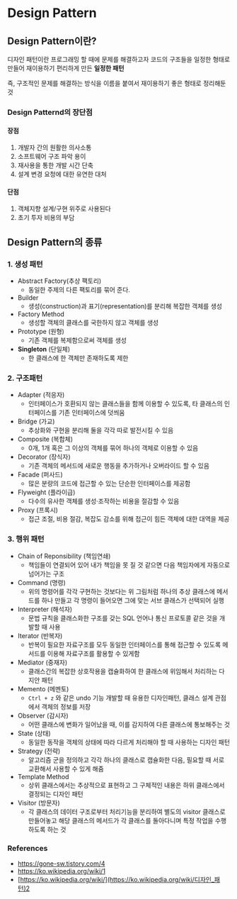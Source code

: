 # Design Pattern

## Design Pattern이란?

디자인 패턴이란 프로그래밍 할 때에 문제를 해결하고자 코드의 구조들을 일정한 형태로 만들어 재이용하기 편리하게 만든 **일정한 패턴**

즉, 구조적인 문제를 해결하는 방식을 이름을 붙여서 재이용하기 좋은 형태로 정리해둔 것

### Design Patternd의 장단점

#### 장점

1. 개발자 간의 원활한 의사소통
2. 소프트웨어 구조 파악 용이
3. 재사용을 통한 개발 시간 단축
4. 설계 변경 요청에 대한 유연한 대처

#### 단점

1. 객체지향 설계/구현 위주로 사용된다
2. 초기 투자 비용의 부담

## Design Pattern의 종류

### 1. 생성 패턴

* Abstract Factory(추상 팩토리)
  - 동일한 주제의 다른 팩토리를 묶어 준다.
* Builder
  * 생성(construction)과 표기(representation)를 분리해 복잡한 객체를 생성
* Factory Method
  * 생성할 객체의 클래스를 국한하지 않고 객체를 생성
* Prototype (원형)
  * 기존 객체를 복제함으로써 객체를 생성
* **Singleton** (단일체)
  * 한 클래스에 한 객체만 존재하도록 제한

### 2. 구조패턴

* Adapter (적응자)
  * 인터페이스가 호환되지 않는 클래스들을 함께 이용할 수 있도록, 타 클래스의 인터페이스를 기존 인터페이스에 덧씌움
* Bridge (가교)
  * 추상화와 구현을 분리해 둘을 각각 따로 발전시킬 수 있음
* Composite (복합체)
  * 0개, 1개 혹은 그 이상의 객체를 묶어 하나의 객체로 이용할 수 있음
* Decorator (장식자)
  * 기존 객체의 메서드에 새로운 행동을 추가하거나 오버라이드 할 수 있음
* Facade (퍼사드)
  * 많은 분량의 코드에 접근할 수 있는 단순한 인터페이스를 제공함
* Flyweight (플라이급)
  * 다수의 유사한 객체를 생성·조작하는 비용을 절감할 수 있음
* Proxy (프록시)
  * 접근 조절, 비용 절감, 복잡도 감소를 위해 접근이 힘든 객체에 대한 대역을 제공

### 3. 행위 패턴

* Chain of Reponsibility (책임연쇄)
  * 책임들이 연결되어 있어 내가 책임을 못 질 것 같으면 다음 책임자에게 자동으로 넘어가는 구조
* Command (명령)
  * 위의 명령어를 각각 구현하는 것보다는 위 그림처럼 하나의 추상 클래스에 메서드를 하나 만들고 각 명령이 들어오면 그에 맞는 서브 클래스가 선택되어 실행
* Interpreter (해석자)
  * 문법 규칙을 클래스화한 구조를 갖는 SQL 언어나 통신 프로토콜 같은 것을 개발할 때 사용
* Iterator (반복자)
  * 반복이 필요한 자료구조를 모두 동일한 인터페이스를 통해 접근할 수 있도록 메서드를 이용해 자료구조를 활용할 수 있게함
* Mediator (중재자)
  * 클래스간의 복잡한 상호작용을 캡슐화하여 한 클래스에 위임해서 처리하는 다지안 패턴
* Memento (메멘토)
  * `Ctrl + z` 와 같은 undo 기능 개발할 때 유용한 디자인패턴, 클래스 설계 관점에서 객체의 정보를 저장
* Observer (감시자)
  * 어떤 클래스에 변화가 일어났을 때, 이를 감지하여 다른 클래스에 통보해주는 것
* State (상태)
  * 동일한 동작을 객체의 상태에 따라 다르게 처리해야 할 때 사용하는 디자인 패턴
* Strategy (전략)
  * 알고리즘 군을 정의하고 각각 하나의 클래스로 캡슐화한 다음, 필요할 때 서로 교환해서 사용할 수 있게 해줌
* Template Method
  * 상위 클래스에서는 추상적으로 표현하고 그 구체적인 내용은 하위 클래스에서 결정되는 디자인 패턴
* Visitor (방문자)
  * 각 클래스의 데이터 구조로부터 처리기능을 분리하여 별도의 visitor 클래스로 만들어놓고 해당 클래스의 메서드가 각 클래스를 돌아다니며 특정 작업을 수행하도록 하는 것



### References

* https://gone-sw.tistory.com/4
* https://ko.wikipedia.org/wiki/1
* [https://ko.wikipedia.org/wiki/](https://ko.wikipedia.org/wiki/디자인_패턴)2



